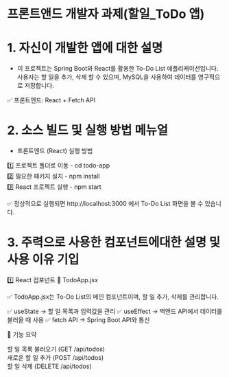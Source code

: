 # 프론트앤드 개발자 과제(할일_ToDo 앱)

# 1. 자신이 개발한 앱에 대한 설명
- 이 프로젝트는 Spring Boot와 React를 활용한 To-Do List 애플리케이션입니다.
사용자는 할 일을 추가, 삭제 할 수 있으며, MySQL을 사용하여 데이터를 영구적으로 저장합니다.

✅ 프론트엔드: React + Fetch API

# 2. 소스 빌드 및 실행 방법 메뉴얼
- 프론트엔드 (React) 실행 방법

1️⃣ 프로젝트 폴더로 이동 - cd todo-app<br>
2️⃣ 필요한 패키지 설치 - npm install<br>
3️⃣ React 프로젝트 실행 - npm start

✅ 정상적으로 실행되면 http://localhost:3000 에서 To-Do List 화면을 볼 수 있습니다.

# 3. 주력으로 사용한 컴포넌트에대한 설명 및 사용 이유 기입
1️⃣ React 컴포넌트
📌 TodoApp.jsx

✅ TodoApp.jsx는 To-Do List의 메인 컴포넌트이며, 할 일 추가, 삭제를 관리합니다.

✅ useState → 할 일 목록과 입력값을 관리
✅ useEffect → 백엔드 API에서 데이터를 불러올 때 사용
✅ fetch API → Spring Boot API와 통신

📌 기능 요약

할 일 목록 불러오기 (GET /api/todos)<br>
새로운 할 일 추가 (POST /api/todos)<br>
할 일 삭제 (DELETE /api/todos)
